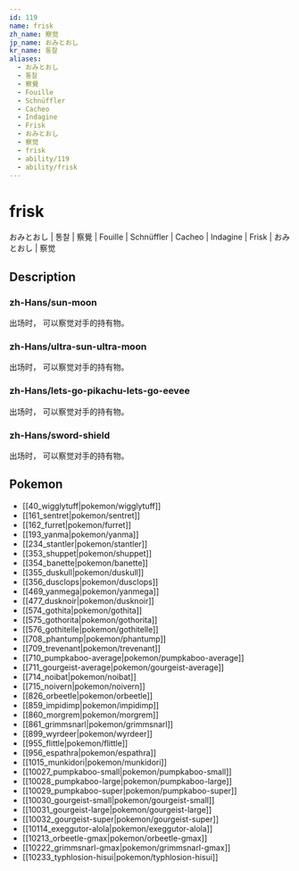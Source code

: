 ```yaml
---
id: 119
name: frisk
zh_name: 察觉
jp_name: おみとおし
kr_name: 통찰
aliases:
  - おみとおし
  - 통찰
  - 察覺
  - Fouille
  - Schnüffler
  - Cacheo
  - Indagine
  - Frisk
  - おみとおし
  - 察觉
  - frisk
  - ability/119
  - ability/frisk
---
```

# frisk

おみとおし | 통찰 | 察覺 | Fouille | Schnüffler | Cacheo | Indagine | Frisk | おみとおし | 察觉

## Description

### zh-Hans/sun-moon

出场时，
可以察觉对手的持有物。

### zh-Hans/ultra-sun-ultra-moon

出场时，
可以察觉对手的持有物。

### zh-Hans/lets-go-pikachu-lets-go-eevee

出场时，
可以察觉对手的持有物。

### zh-Hans/sword-shield

出场时，
可以察觉对手的持有物。

## Pokemon

- [[40_wigglytuff|pokemon/wigglytuff]]
- [[161_sentret|pokemon/sentret]]
- [[162_furret|pokemon/furret]]
- [[193_yanma|pokemon/yanma]]
- [[234_stantler|pokemon/stantler]]
- [[353_shuppet|pokemon/shuppet]]
- [[354_banette|pokemon/banette]]
- [[355_duskull|pokemon/duskull]]
- [[356_dusclops|pokemon/dusclops]]
- [[469_yanmega|pokemon/yanmega]]
- [[477_dusknoir|pokemon/dusknoir]]
- [[574_gothita|pokemon/gothita]]
- [[575_gothorita|pokemon/gothorita]]
- [[576_gothitelle|pokemon/gothitelle]]
- [[708_phantump|pokemon/phantump]]
- [[709_trevenant|pokemon/trevenant]]
- [[710_pumpkaboo-average|pokemon/pumpkaboo-average]]
- [[711_gourgeist-average|pokemon/gourgeist-average]]
- [[714_noibat|pokemon/noibat]]
- [[715_noivern|pokemon/noivern]]
- [[826_orbeetle|pokemon/orbeetle]]
- [[859_impidimp|pokemon/impidimp]]
- [[860_morgrem|pokemon/morgrem]]
- [[861_grimmsnarl|pokemon/grimmsnarl]]
- [[899_wyrdeer|pokemon/wyrdeer]]
- [[955_flittle|pokemon/flittle]]
- [[956_espathra|pokemon/espathra]]
- [[1015_munkidori|pokemon/munkidori]]
- [[10027_pumpkaboo-small|pokemon/pumpkaboo-small]]
- [[10028_pumpkaboo-large|pokemon/pumpkaboo-large]]
- [[10029_pumpkaboo-super|pokemon/pumpkaboo-super]]
- [[10030_gourgeist-small|pokemon/gourgeist-small]]
- [[10031_gourgeist-large|pokemon/gourgeist-large]]
- [[10032_gourgeist-super|pokemon/gourgeist-super]]
- [[10114_exeggutor-alola|pokemon/exeggutor-alola]]
- [[10213_orbeetle-gmax|pokemon/orbeetle-gmax]]
- [[10222_grimmsnarl-gmax|pokemon/grimmsnarl-gmax]]
- [[10233_typhlosion-hisui|pokemon/typhlosion-hisui]]

